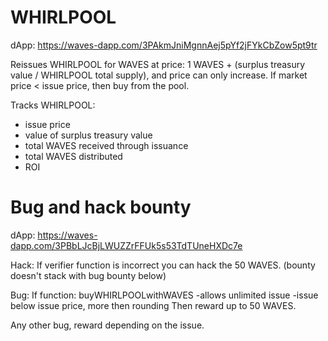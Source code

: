 # WHIRLPOOL
dApp: https://waves-dapp.com/3PAkmJniMgnnAej5pYf2jFYkCbZow5pt9tr

Reissues WHIRLPOOL for WAVES at price: 1 WAVES + (surplus treasury value / WHIRLPOOL total supply), and price can only increase.
If market price < issue price, then buy from the pool.

Tracks WHIRLPOOL:
- issue price
- value of surplus treasury value
- total WAVES received through issuance
- total WAVES distributed
- ROI

# Bug and hack bounty
dApp: https://waves-dapp.com/3PBbLJcBjLWUZZrFFUk5s53TdTUneHXDc7e

Hack:
If verifier function is incorrect you can hack the 50 WAVES. (bounty doesn't stack with bug bounty below)

Bug:
If function: buyWHIRLPOOLwithWAVES
-allows unlimited issue
-issue below issue price, more then rounding
Then reward up to 50 WAVES.

Any other bug, reward depending on the issue.
